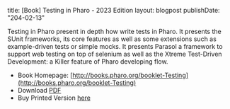 title: [Book] Testing in Pharo - 2023 Edition
layout: blogpost
publishDate: "204-02-13"

Testing in Pharo present in depth how write tests in Pharo. It presents the SUnit frameworks, its core features as well as some extensions such as example-driven tests or simple mocks. It presents Parasol a framework to support web testing on top of selenium as well as the Xtreme Test-Driven Development: a Killer feature of Pharo developing flow.

- Book Homepage: [http://books.pharo.org/booklet-Testing](http://books.pharo.org/booklet-Testing)
- Download [PDF](http://books.pharo.org/booklet-Testing/pdf/2023-06-04-Testing.pdf)
- Buy Printed Version [here](https://librairie.bod.fr/testing-in-pharo-stephane-ducasse-9782322481149)
